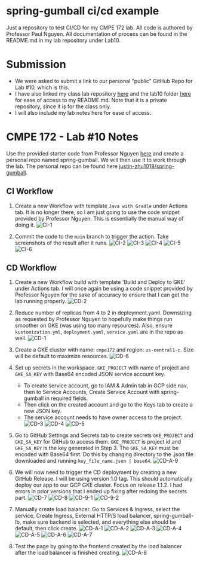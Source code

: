 # spring-gumball ci/cd example
Just a repository to test CI/CD for my CMPE 172 lab. All code is authored by Professor Paul Nguyen. All documentation of process can be found in the README.md in my lab repository under Lab10.

# Submission
* We were asked to submit a link to our personal "public" GitHub Repo for Lab #10, which is this.
* I have also linked my class lab repository <a href='https://github.com/nguyensjsu/cmpe172-justin-zhu1018'>here</a> and the lab10 folder <a href='https://github.com/nguyensjsu/cmpe172-justin-zhu1018/tree/main/labs/lab10'>here</a> for ease of access to my README.md. Note that it is a private repository, since it is for the class only.
* I will also include my lab notes here for ease of access.

# CMPE 172 - Lab #10 Notes
Use the provided starter code from Professor Nguyen <a href='https://github.com/paulnguyen/cmpe172/tree/main/labs/lab10/starter-code/spring-gumball'>here</a> and create a personal repo named spring-gumball. We will then use it to work through the lab. The personal repo can be found here <a href='https://github.com/justin-zhu1018/spring-gumball'>justin-zhu1018/spring-gumball</a>.

## CI Workflow
1. Create a new Workflow with template `Java with Gradle` under Actions tab. It is no longer there, so I am just going to use the code snippet provided by Professor Nguyen. This is essentially the manual way of doing it.
![CI-1](https://user-images.githubusercontent.com/25803515/142794808-f9ad4dd7-edb2-478c-b616-6c6e481c0cc9.png)

2. Commit the code to the `main` branch to trigger the action. Take screenshots of the result after it runs.
![CI-2](https://user-images.githubusercontent.com/25803515/142794811-f1929489-4483-49d5-9572-e77fd0377648.png)
![CI-3](https://user-images.githubusercontent.com/25803515/142794815-f8eb1885-e274-45b3-8e49-9d86d3792026.png)
![CI-4](https://user-images.githubusercontent.com/25803515/142794824-c27d3b4e-6d96-482c-87ed-8ecdd9ee8812.png)
![CI-5](https://user-images.githubusercontent.com/25803515/142794828-76482ee1-6f73-4cbe-88fe-ed769cc1f718.png)
![CI-6](https://user-images.githubusercontent.com/25803515/142794832-6e3b14f3-93bf-4621-b9c7-f511c9f957c8.png)

## CD Workflow
1. Create a new Workflow build with template 'Build and Deploy to GKE' under Actions tab. I will once again be using a code snippet provided by Professor Nguyen for the sake of accuracy to ensure that I can get the lab running properly.
![CD-2](https://user-images.githubusercontent.com/25803515/142934693-f140a1bb-b8b1-46fa-9e14-56f6c18d20e6.png)

2. Reduce number of replicas from 4 to 2 in deployment.yaml. Downsizing as requested by Professor Nguyen to hopefully make things run smoother on GKE (was using too many resources). Also, ensure `kustomization.yml`, `deployment.yaml`, `service.yaml` are in the repo as well.
![CD-1](https://user-images.githubusercontent.com/25803515/142934650-b71bf6f8-d933-40bf-b236-a2411d859f7b.png)

3. Create a GKE cluster with name: `cmpe172` and region: `us-central1-c`. Size will be default to maximize resources.
![CD-6](https://user-images.githubusercontent.com/25803515/142934793-3de95731-f229-40d7-a67d-8f1b1c285bdd.png)

4. Set up secrets in the workspace. `GKE_PROJECT` with name of project and `GKE_SA_KEY` with Base64 encoded JSON service account key.
    * To create service account, go to IAM & Admin tab in GCP side nav, then to Service Accounts, Create Service Account with spring-gumball in required fields.
    * Then click on the created account and go to the Keys tab to create a new JSON key.
    * The service account needs to have owner access to the project.
![CD-3](https://user-images.githubusercontent.com/25803515/142934758-af84e558-210a-4708-a2e0-526ac4f88797.png)
![CD-4](https://user-images.githubusercontent.com/25803515/142934765-9cc4c9bb-de0d-4937-a120-00da64e8ad0e.png)
![CD-5](https://user-images.githubusercontent.com/25803515/142934780-26cfdcf3-13b7-496a-8100-f2f6ab4a5f77.png)

5. Go to GitHub Settings and Secrets tab to create secrets `GKE_PROJECT` and `GKE_SA_KEY` for GitHub to access them. `GKE_PROJECT` is project id and `GKE_SA_KEY` is the key generated in Step 3. The `GKE_SA_KEY` must be encoded with Base64 first. Do this by changing directory to the .json file downloaded and running `key_file_name.json | base64`.
![CD-A-9](https://user-images.githubusercontent.com/25803515/142935166-a2474533-fe63-4aed-b4f6-49f9758722c1.png)

6. We will now need to trigger the CD deployment by creating a new GitHub Release. I will be using version 1.0 tag. This should automatically deploy our app to our GCP GKE cluster. Focus on release 1.1.2. I had errors in prior versions that I ended up fixing after redoing the secrets part.
![CD-7](https://user-images.githubusercontent.com/25803515/142934954-c3cf498e-ed80-4eee-bac1-51cf8d0de23c.png)
![CD-8](https://user-images.githubusercontent.com/25803515/142934955-9d912829-e948-46ac-81dc-e722f6253529.png)
![CD-9-1](https://user-images.githubusercontent.com/25803515/142934965-26697656-d129-4c5b-9989-ffc7c18e9e5f.png)
![CD-9-2](https://user-images.githubusercontent.com/25803515/142934971-e68203e8-319b-4a5a-ac62-ca891c5d0002.png)

7. Manually create load balancer. Go to Services & Ingress, select the service, Create Ingress, External HTTP/S load balancer, spring-gumball-lb, make sure backend is selected, and everything else should be default, then click create.
![CD-A-1](https://user-images.githubusercontent.com/25803515/142935361-9c69cc88-e13b-46b8-8c60-904eb283fd0e.png)
![CD-A-2](https://user-images.githubusercontent.com/25803515/142935369-1ed7ac48-9573-414f-ac7e-b9eb260a5499.png)
![CD-A-3](https://user-images.githubusercontent.com/25803515/142935374-9b7de774-46e5-4fb1-92a6-c289e67b3e16.png)
![CD-A-4](https://user-images.githubusercontent.com/25803515/142935380-db74a373-49c5-4dca-ada7-070c4c7d9724.png)
![CD-A-5](https://user-images.githubusercontent.com/25803515/142935386-d155a762-9eaa-40c4-ac4e-9d06758d4626.png)
![CD-A-6](https://user-images.githubusercontent.com/25803515/142935387-6a0101c1-36aa-46a4-aef4-83d2e9446de9.png)
![CD-A-7](https://user-images.githubusercontent.com/25803515/142935397-872301ab-479b-42e5-8d83-2c47b1bf594c.png)

8. Test the page by going to the frontend created by the load balancer after the load balancer is finished creating.
![CD-A-8](https://user-images.githubusercontent.com/25803515/142935409-5668a97d-8b3a-4371-9f48-d4207a81dd40.png)
